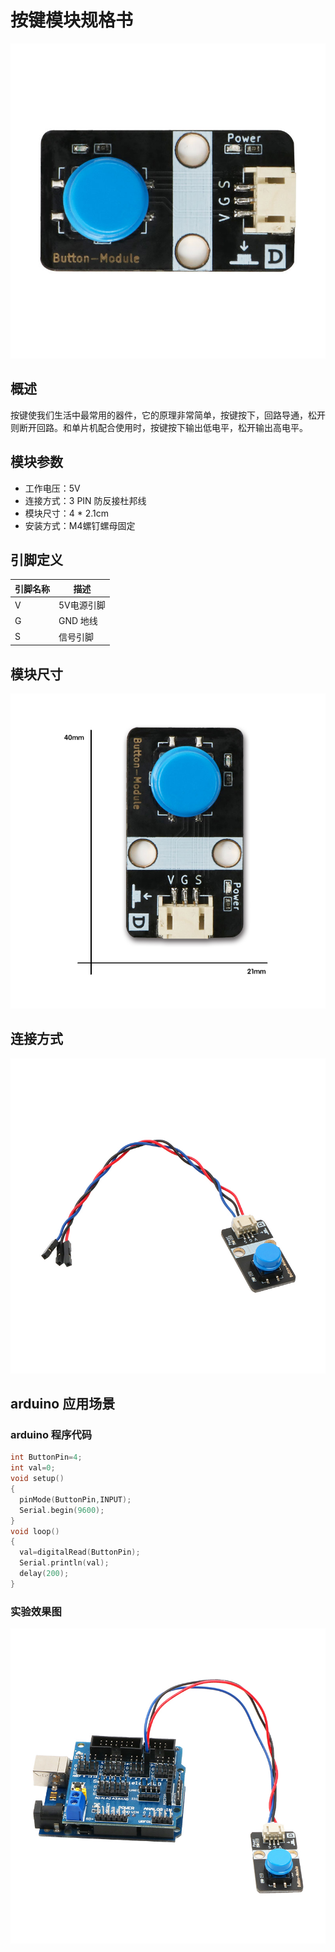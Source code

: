 # 按键模块规格书

![147](button\147.jpg)

## 概述

按键使我们生活中最常用的器件，它的原理非常简单，按键按下，回路导通，松开则断开回路。和单片机配合使用时，按键按下输出低电平，松开输出高电平。

## 模块参数

* 工作电压：5V
* 连接方式：3 PIN 防反接杜邦线
* 模块尺寸：4 * 2.1cm
* 安装方式：M4螺钉螺母固定

## 引脚定义

| 引脚名称| 描述 |
|---- |----|
| V | 5V电源引脚 |
| G | GND 地线 |
| S | 信号引脚 |

## 模块尺寸

![05](button\05.jpg)

## 连接方式

![01](button\01.jpg)


##  arduino 应用场景

### arduino 程序代码

```c++
int ButtonPin=4;
int val=0;
void setup() 
{    
  pinMode(ButtonPin,INPUT);
  Serial.begin(9600);
}  
void loop() 
{  
  val=digitalRead(ButtonPin);
  Serial.println(val);
  delay(200);
}
```

### 实验效果图

![02](button\02.jpg)